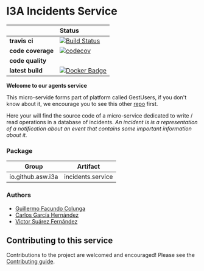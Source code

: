 # I3A Incidents Service
| | **Status** |
|---|:----|
| **travis ci** | [![Build Status](https://travis-ci.com/asw-i3a/incidents-service.svg?branch=master)](https://travis-ci.com/asw-i3a/incidents-service)
| **code coverage** | [![codecov](https://codecov.io/gh/asw-i3a/incidents-service/branch/master/graph/badge.svg)](https://codecov.io/gh/asw-i3a/incidents-service)
| **code quality** | 
| **latest build** |[![Docker Badge](https://img.shields.io/badge/docker%20image-latest-blue.svg)](https://hub.docker.com/r/incisystem/incidents_service/)

**Welcome to our agents service**

This micro-servide forms part of platform called GestUsers, if you don't know about it, we encourage you to see this other [repo](https://github.com/asw-i3a/project-documentation) first.

Here your will find the source code of a micro-service dedicated to write / read operations in a database of incidents. _An incident is is a representation of a notification about an event that contains some important information about it._


### Package
|Group|Artifact|
|-----|--------|
|io.github.asw.i3a|incidents.service|


### Authors
- [Guillermo Facundo Colunga](https://github.com/thewilly)
- [Carlos García Hernández](https://github.com/CarlosGarciaHdez)
- [Victor Suárez Fernández](https://github.com/ByBordex)

## Contributing to this service
Contributions to the project are welcomed and encouraged! Please see the [Contributing guide](/CONTRIBUTING.md).
